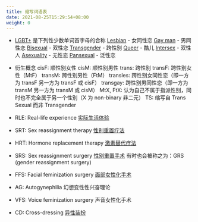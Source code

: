 ```yaml
---
title: 缩写词语表
date: 2021-08-25T15:29:54+08:00
weight: 0
---
```


- [LGBT+](https://en.wikipedia.org/wiki/LGBT) 是下列性少数单词首字母的合称
  [Lesbian](https://en.wikipedia.org/wiki/Lesbian) - 女同性恋
  [Gay man](https://en.wikipedia.org/wiki/Gay_man) - 男同性恋
  [Bisexual](https://en.wikipedia.org/wiki/Bisexuality) - 双性恋
  [Transgender](https://en.wikipedia.org/wiki/Transgender) - 跨性别
  [Queer](https://en.wikipedia.org/wiki/Queer) - 酷儿
  [Intersex](https://en.wikipedia.org/wiki/Intersex) - 双性人
  [Asexuality](https://en.wikipedia.org/wiki/Asexuality) - 无性恋
  [Pansexual](https://en.wikipedia.org/wiki/Pansexuality) - 泛性恋

- 衍生概念
  cisF: 顺性别女性
  cisM: 顺性别男性
  trans: 跨性别
  transF: 跨性别女性（MtF）
  transM: 跨性别男性（FtM）
  transles: 跨性别女同性恋（即一方为 transF 另一方为 transF 或 cisF）
  transgay: 跨性别男同性恋（即一方为 transM 另一方为 transM 或 cisM）
  MtX, FtX: 认为自己不属于指派性别，同时也不完全属于另一个性别（X 为 non-binary 非二元）
  TS: 缩写自 Trans Sexual 而非 Transgender

- RLE: Real-life experience
  [实际生活体验](https://zh.wikipedia.org/zh-cn/实际生活体验)

- SRT: Sex reassignment therapy
  [性别重置疗法](https://zh.wikipedia.org/zh-cn/性别重置疗法)

- HRT: Hormone replacement therapy
  [激素替代疗法](https://zh.wikipedia.org/zh-cn/激素替代疗法)

- SRS: Sex reassignment surgery
  [性别重置手术](https://zh.wikipedia.org/zh-cn/性别重置手术)
  有时也会被称之为：GRS (gender reassignment surgery)

- FFS: Facial feminization surgery
  [面部女性化手术](https://zh.wikipedia.org/zh-cn/性别重置疗法#其他療法)

- AG: Autogynephilia
  幻想变性性兴奋理论

- VFS: Voice feminization surgery
  声音女性化手术

- CD: Cross-dressing
  [异性装扮](https://zh.wikipedia.org/zh-cn/异性装扮)
